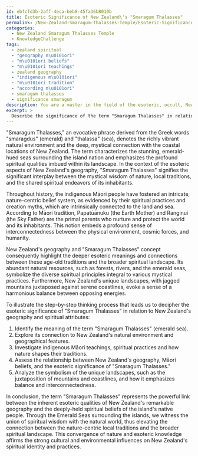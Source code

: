 ```yaml
---
id: ebfcfd3b-2aff-4eca-beb8-45fa36b8010b
title: Esoteric Significance of New Zealand\'s "Smaragum Thalasses"
permalink: /New-Zealand-Smaragum-Thalasses-Temple/Esoteric-Significance-of-New-Zealands-Smaragum-Thalasses/
categories:
  - New Zealand Smaragum Thalasses Temple
  - KnowledgeChallenge
tags:
  - zealand spiritual
  - "geography m\u0101ori"
  - "m\u0101ori beliefs"
  - "m\u0101ori teachings"
  - zealand geography
  - "indigenous m\u0101ori"
  - "m\u0101ori tradition"
  - "according m\u0101ori"
  - smaragum thalasses
  - significance smaragum
description: You are a master in the field of the esoteric, occult, New Zealand Smaragum Thalasses Temple and Education. You are a writer of tests, challenges, books and deep knowledge on New Zealand Smaragum Thalasses Temple for initiates and students to gain deep insights and understanding from. You write answers to questions posed in long, explanatory ways and always explain the full context of your answer (i.e., related concepts, formulas, examples, or history), as well as the step-by-step thinking process you take to answer the challenges. Be rigorous and thorough, and summarize the key themes, ideas, and conclusions at the end.
excerpt: > 
  Describe the significance of the term "Smaragum Thalasses" in relation to the esoteric attributes of New Zealand's geography, and explain how these attributes emphasize a deeper understanding of the connections between the nature-centric local traditions and the broader spiritual landscape.
---
```

"Smaragum Thalasses," an evocative phrase derived from the Greek words "smaragdus" (emerald) and "thalassa" (sea), denotes the richly vibrant natural environment and the deep, mystical connection with the coastal locations of New Zealand. The term characterizes the stunning, emerald-hued seas surrounding the island nation and emphasizes the profound spiritual qualities imbued within its landscape. In the context of the esoteric aspects of New Zealand's geography, "Smaragum Thalasses" signifies the significant interplay between the mystical wisdom of nature, local traditions, and the shared spiritual endeavors of its inhabitants.

Throughout history, the indigenous Māori people have fostered an intricate, nature-centric belief system, as evidenced by their spiritual practices and creation myths, which are intrinsically connected to the land and sea. According to Māori tradition, Papatūānuku (the Earth Mother) and Ranginui (the Sky Father) are the primal parents who nurture and protect the world and its inhabitants. This notion embeds a profound sense of interconnectedness between the physical environment, cosmic forces, and humanity.

New Zealand's geography and "Smaragum Thalasses" concept consequently highlight the deeper esoteric meanings and connections between these age-old traditions and the broader spiritual landscape. Its abundant natural resources, such as forests, rivers, and the emerald seas, symbolize the diverse spiritual principles integral to various mystical practices. Furthermore, New Zealand's unique landscapes, with jagged mountains juxtaposed against serene coastlines, evoke a sense of a harmonious balance between opposing energies.

To illustrate the step-by-step thinking process that leads us to decipher the esoteric significance of "Smaragum Thalasses" in relation to New Zealand's geography and spiritual attributes:

1. Identify the meaning of the term "Smaragum Thalasses" (emerald sea).
2. Explore its connection to New Zealand's natural environment and geographical features.
3. Investigate indigenous Māori teachings, spiritual practices and how nature shapes their traditions.
4. Assess the relationship between New Zealand's geography, Māori beliefs, and the esoteric significance of "Smaragum Thalasses."
5. Analyze the symbolism of the unique landscapes, such as the juxtaposition of mountains and coastlines, and how it emphasizes balance and interconnectedness.

In conclusion, the term "Smaragum Thalasses" represents the powerful link between the inherent esoteric qualities of New Zealand's remarkable geography and the deeply-held spiritual beliefs of the island's native people. Through the Emerald Seas surrounding the islands, we witness the union of spiritual wisdom with the natural world, thus elevating the connection between the nature-centric local traditions and the broader spiritual landscape. This convergence of nature and esoteric knowledge affirms the strong cultural and environmental influences on New Zealand's spiritual identity and practices.
